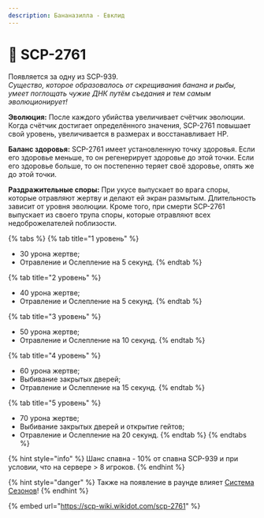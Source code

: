```yaml
---
description: Бананазилла - Евклид
---
```


# 🍌 SCP-2761

Появляется за одну из SCP-939.\
_Существо, которое образовалось от скрещивания банана и рыбы, умеет поглощать чужие ДНК путём съедания и тем самым эволюционирует!_

**Эволюция:** После каждого убийства увеличивает счётчик эволюции. Когда счётчик достигает определённого значения, SCP-2761 повышает свой уровень, увеличивается в размерах и восстанавливает HP.

**Баланс здоровья:** SCP-2761 имеет установленную точку здоровья. Если его здоровье меньше, то он регенерирует здоровье до этой точки. Если его здоровье больше, то он постепенно теряет своё здоровье, опять же до этой точки.

**Раздражительные споры:** При укусе выпускает во врага споры, которые отравляют жертву и делают ей экран размытым. Длительность зависит от уровня эволюции. Кроме того, при смерти SCP-2761 выпускает из своего трупа споры, которые отравляют всех недоброжелателей поблизости.

{% tabs %}
{% tab title="1 уровень" %}
* 30 урона жертве;
* Отравление и Ослепление на 5 секунд.
{% endtab %}

{% tab title="2 уровень" %}
* 40 урона жертве;
* Отравление и Ослепление на 5 секунд.
{% endtab %}

{% tab title="3 уровень" %}
* 50 урона жертве;
* Отравление и Ослепление на 10 секунд.
{% endtab %}

{% tab title="4 уровень" %}
* 60 урона жертве;
* Выбивание закрытых дверей;
* Отравление и Ослепление на 15 секунд.
{% endtab %}

{% tab title="5 уровень" %}
* 70 урона жертве;
* Выбивание закрытых дверей и открытие гейтов;
* Отравление и Ослепление на 20 секунд.
{% endtab %}
{% endtabs %}

{% hint style="info" %}
Шанс спавна - 10% от спавна SCP-939 и при условии, что на сервере > 8 игроков.
{% endhint %}

{% hint style="danger" %}
Также на появление в раунде влияет [Система Сезонов](../server-systems/seasons.md)!
{% endhint %}

{% embed url="https://scp-wiki.wikidot.com/scp-2761" %}
